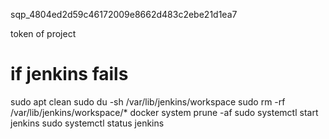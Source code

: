 sqp_4804ed2d59c46172009e8662d483c2ebe21d1ea7 

token of project

# if jenkins fails 
sudo apt clean
sudo du -sh /var/lib/jenkins/workspace
sudo rm -rf /var/lib/jenkins/workspace/*
docker system prune -af
sudo systemctl start jenkins
sudo systemctl status jenkins
